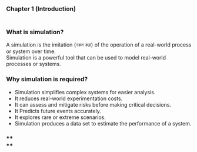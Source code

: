 ### Chapter 1 (Introduction)

### **<br/>What is simulation?**

A simulation is the imitation (নকল করা) of the operation of a real-world process or system over time.<br/>Simulation is a powerful tool that can be used to model real-world processes or systems.<br/>

### **<be/>Why simulation is required?**
  - Simulation simplifies complex systems for easier analysis.
  - It reduces real-world experimentation costs.
  - It can assess and mitigate risks before making critical decisions.
  - It Predicts future events accurately.
  - It explores rare or extreme scenarios.
  - Simulation produces a data set to estimate the performance of a system.


### **<br/>       **



